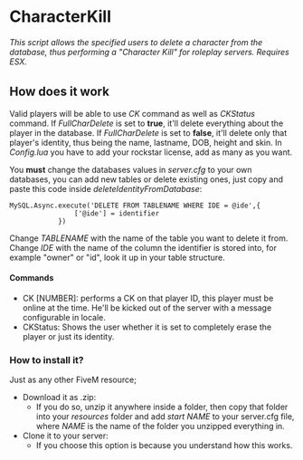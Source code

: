 # CharacterKill
###### _This script allows the specified users to delete a character from the database, thus performing a "Character Kill" for roleplay servers. Requires ESX._

## How does it work

Valid players will be able to use _CK_ command as well as _CKStatus_ command.
If _FullCharDelete_ is set to **true**, it'll delete everything about the player in the database.
If _FullCharDelete_ is set to **false**, it'll delete only that player's identity, thus being the name, lastname, DOB, height and skin.
In _Config.lua_ you have to add your rockstar license, add as many as you want.

You **must** change the databases values in _server.cfg_ to your own databases, you can add new tables or delete existing ones, just copy and paste this code inside _deleteIdentityFromDatabase_:

```            
MySQL.Async.execute('DELETE FROM TABLENAME WHERE IDE = @ide',{
                ['@ide'] = identifier
            })
```

Change _TABLENAME_ with the name of the table you want to delete it from.
Change _IDE_ with the name of the column the identifier is stored into, for example "owner" or "id", look it up in your table structure.

#### Commands
- CK [NUMBER]: performs a CK on that player ID, this player must be online at the time. He'll be kicked out of the server with a message configurable in locale.
- CKStatus: Shows the user whether it is set to completely erase the player or just its identity.

### How to install it?

Just as any other FiveM resource;
- Download it as .zip: 
    - If you do so, unzip it anywhere inside a folder, then copy that folder into your _resources_ folder and add _start NAME_ to your server.cfg file, where _NAME_ is the name of the folder you unzipped everything in.
- Clone it to your server: 
    - If you choose this option is because you understand how this works.
